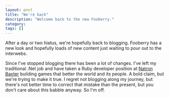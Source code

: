 ```yaml
---
layout: post
title: "We're back"
description: "Welcome back to the new Fooberry."
category:
tags: []
---
```


After a day or two hiatus, we're hopefully back to blogging. Fooberry has a new
look and hopefully loads of new content just waiting to pour out to the
interwebs.

Since I've stopped blogging there has been a lot of changes. I've left my
traditional .Net job and have taken a Ruby developer position at [Natron
Baxter](http://natronbaxter.com) building games that better the world and its
people. A bold claim, but we're trying to make it true. I regret not blogging
along my journey, but there's not better time to correct that mistake than the
present, but you don't care about this babble anyway. So I'm off.
